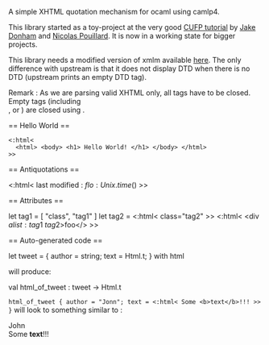 A simple XHTML quotation mechanism for ocaml using camlp4.

This library started as a toy-project at the very good
[CUFP tutorial](http://cufp.org/conference/sessions/2010/camlp4-and-template-haskell)
by [Jake Donham](http://www.github.com/jaked) and [Nicolas Pouillard](http://www.github.com/np).
It is now in a working state for bigger projects.

This library needs a modified version of xmlm available [here](http://www.github.com/samoht/xmlm).
The only difference with upstream is that it does not display DTD when there is no DTD (upstream
prints an empty DTD tag).

Remark : As we are parsing valid XHTML only, all tags have to be closed. Empty tags (including <br>, <link> or <meta>) are closed using <tag/>.

== Hello World ==

    <:html<
      <html> <body> <h1> Hello World! </h1> </body> </html>
    >>

== Antiquotations ==

   <:html< last modified : $flo:Unix.time ()$ >>

== Attributes ==

   let tag1 = [ "class", "tag1" ]
   let tag2 = <:html< class="tag2" >>
   <:html< <div $alist:tag1$ $tag2$>foo</> >>

== Auto-generated code ==

   let tweet = {
     author = string;
     text = Html.t;
   } with html

will produce:

   val html_of_tweet : tweet -> Html.t

`html_of_tweet { author = "Jonn"; text = <:html< Some <b>text</b>!!! >> }` will look to something similar to :

   <div class="tweet">
     <div class="author">John</div>
     <div class="text"> Some <b>text</b>!!! </div>
   </div>
